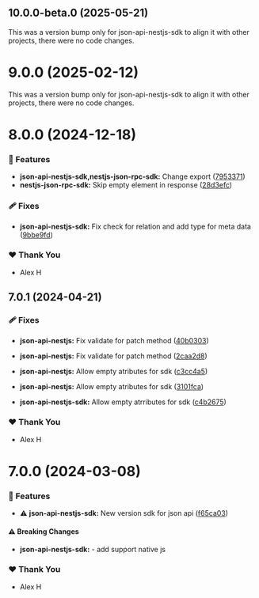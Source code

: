 ## 10.0.0-beta.0 (2025-05-21)

This was a version bump only for json-api-nestjs-sdk to align it with other projects, there were no code changes.

# 9.0.0 (2025-02-12)

This was a version bump only for json-api-nestjs-sdk to align it with other projects, there were no code changes.

# 8.0.0 (2024-12-18)

### 🚀 Features

- **json-api-nestjs-sdk,nestjs-json-rpc-sdk:** Change export ([7953371](https://github.com/klerick/nestjs-json-api/commit/7953371))
- **nestjs-json-rpc-sdk:** Skip empty element in response ([28d3efc](https://github.com/klerick/nestjs-json-api/commit/28d3efc))

### 🩹 Fixes

- **json-api-nestjs-sdk:** Fix check for relation and add type for meta data ([9bbe9fd](https://github.com/klerick/nestjs-json-api/commit/9bbe9fd))

### ❤️ Thank You

- Alex H

## 7.0.1 (2024-04-21)


### 🩹 Fixes

- **json-api-nestjs:** Fix validate for patch method ([40b0303](https://github.com/klerick/nestjs-json-api/commit/40b0303))

- **json-api-nestjs:** Fix validate for patch method ([2caa2d8](https://github.com/klerick/nestjs-json-api/commit/2caa2d8))

- **json-api-nestjs:** Allow empty atributes for sdk ([c3cc4a5](https://github.com/klerick/nestjs-json-api/commit/c3cc4a5))

- **json-api-nestjs:** Allow empty atributes for sdk ([3101fca](https://github.com/klerick/nestjs-json-api/commit/3101fca))

- **json-api-nestjs-sdk:** Allow empty atrributes for sdk ([c4b2675](https://github.com/klerick/nestjs-json-api/commit/c4b2675))


### ❤️  Thank You

- Alex H

# 7.0.0 (2024-03-08)


### 🚀 Features

- ⚠️  **json-api-nestjs-sdk:** New version sdk for json api ([f65ca03](https://github.com/klerick/nestjs-json-api/commit/f65ca03))


#### ⚠️  Breaking Changes

- **json-api-nestjs-sdk:** - add support native js

### ❤️  Thank You

- Alex H